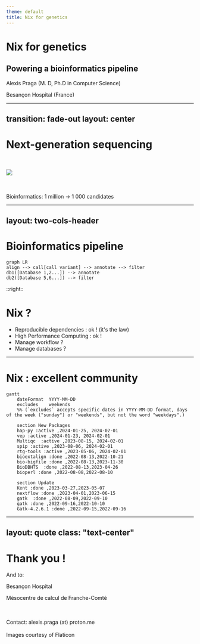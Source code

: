```yaml
---
theme: default
title: Nix for genetics
---
```



# Nix for genetics
## Powering a bioinformatics pipeline

Alexis Praga (M. D, Ph.D in Computer Science)

Besançon Hospital (France)
<!--
We are dealing with real world patients =
- accurate results : no mistake is allowed (diagnosis can be life changing)
- reproducible : we need to have the trust of other doctors
- fast : increasing demand !

Rare diseases 
- ... are rare : how to diagnosis things you don't see often ?
- mix of state-of-the art technology, computer science and human expertise
-->

---
transition: fade-out
layout: center
---

# Next-generation sequencing

<br/>

![](/img/ngs.svg)

<br/>
<br/>
Bioinformatics: 1 million -> 1 000 candidates


<!--
- How does that work in practice ?
- We start from a blood sample. DNA is then extracted and "sequenced" (getting the DNA code)
- Raw data cannot be used on its own so it needs to be processed and filtered.
- The final output is a dataframe (i.e CSV) than a human can examine and try to find the diagnosis.
- We still a human (no AI)
- And bioinformatics is super important : if we filter too much, we miss the diagnosis. Not enough and the human won't be able to read the data.
-->

---
layout: two-cols-header
---

# Bioinformatics pipeline


```mermaid {theme: 'neutral', scale: 0.8}
graph LR
align --> call[call variant] --> annotate --> filter
db1([Database 1,2...]) --> annotate
db2([Database 5,6...]) --> filter
```

::right::

# Nix ? 

- Reproducible dependencies : ok ! (it's the law)
- High Performance Computing : ok !
- Manage workflow ?
- Manage databases ?

<!--

Quite simple : a set of command-line utilites that process (compressed) text data

External databases are basically text file .

How does nix fit into this ?
- hard-coded software version and dependencies -> that's an obligation for the laboratory. A small update means to run all checks... and there are expensive
- database could be managed ... but there are stored in a different folder. In theory it could be done (has been added a few month agay)
- manage execution ?
-->


---

# Nix : excellent community

```mermaid {theme: 'neutral'}
gantt
    dateFormat  YYYY-MM-DD
    excludes    weekends
    %% (`excludes` accepts specific dates in YYYY-MM-DD format, days of the week ("sunday") or "weekends", but not the word "weekdays".)

    section New Packages
    hap-py :active ,2024-01-25, 2024-02-01
    vep :active ,2024-01-23, 2024-02-01
    Multiqc  :active ,2023-08-15, 2024-02-01
    spip :active ,2023-08-06, 2024-02-01
    rtg-tools :active ,2023-05-06, 2024-02-01
    bioextalign :done ,2022-08-13,2022-10-21
    bio-bigfile :done ,2022-08-13,2023-11-30
    BioDBHTS  :done ,2022-08-13,2023-04-26
    bioperl :done ,2022-08-08,2022-08-10

    section Update
    Kent :done ,2023-03-27,2023-05-07
    nextflow :done ,2023-04-01,2023-06-15
    gatk  :done ,2022-08-09,2022-09-10
    gatk :done ,2022-09-16,2022-10-10
    Gatk-4.2.6.1 :done ,2022-09-15,2022-09-16
```    

<!--

- Very welcoming (Element, github)
- Several packages contributed upstream (some waiting)
- Not easy as in my spare time + 5k in github

-->

---
layout: quote
class: "text-center"
---

# Thank you !


And to: 

Besançon Hospital

Mésocentre de calcul de Franche-Comté

<br/>
<br/>
Contact: alexis.praga (at) proton.me

<br/>
<br/>

<Transform :scale="0.5">
Images courtesy of Flaticon
</Transform>
